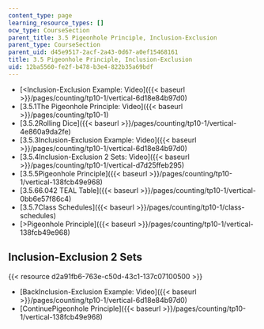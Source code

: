 ```yaml
---
content_type: page
learning_resource_types: []
ocw_type: CourseSection
parent_title: 3.5 Pigeonhole Principle, Inclusion-Exclusion
parent_type: CourseSection
parent_uid: d45e9517-2acf-2a43-0d67-a0ef15468161
title: 3.5 Pigeonhole Principle, Inclusion-Exclusion
uid: 12ba5560-fe2f-b478-b3e4-822b35a69bdf
---
```


*   [\<Inclusion-Exclusion Example: Video]({{< baseurl >}}/pages/counting/tp10-1/vertical-6d18e84b97d0)
*   [3.5.1The Pigeonhole Principle: Video]({{< baseurl >}}/pages/counting/tp10-1)
*   [3.5.2Rolling Dice]({{< baseurl >}}/pages/counting/tp10-1/vertical-4e860a9da2fe)
*   [3.5.3Inclusion-Exclusion Example: Video]({{< baseurl >}}/pages/counting/tp10-1/vertical-6d18e84b97d0)
*   [3.5.4Inclusion-Exclusion 2 Sets: Video]({{< baseurl >}}/pages/counting/tp10-1/vertical-d7d25ffeb295)
*   [3.5.5Pigeonhole Principle]({{< baseurl >}}/pages/counting/tp10-1/vertical-138fcb49e968)
*   [3.5.66.042 TEAL Table]({{< baseurl >}}/pages/counting/tp10-1/vertical-0bb6e57f86c4)
*   [3.5.7Class Schedules]({{< baseurl >}}/pages/counting/tp10-1/class-schedules)
*   [\>Pigeonhole Principle]({{< baseurl >}}/pages/counting/tp10-1/vertical-138fcb49e968)

Inclusion-Exclusion 2 Sets
--------------------------

{{< resource d2a91fb6-763e-c50d-43c1-137c07100500 >}}

*   [BackInclusion-Exclusion Example: Video]({{< baseurl >}}/pages/counting/tp10-1/vertical-6d18e84b97d0)
*   [ContinuePigeonhole Principle]({{< baseurl >}}/pages/counting/tp10-1/vertical-138fcb49e968)